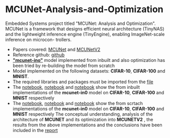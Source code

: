 # MCUNet-Analysis-and-Optimization
Embedded Systems project titled "MCUNet: Analysis and Optimization". MCUNet is a framework that designs efficient neural architecture (TinyNAS) and the lightweight inference engine (TinyEngine), enabling ImageNet-scale inference on microcon- trollers.
* Papers covered: [MCUNet](https://arxiv.org/abs/2007.10319) and [MCUNetV2](https://arxiv.org/abs/2110.15352)
* Reference github: [github](https://github.com/mit-han-lab/mcunet)
* [**"mcunet-ino"**](https://github.com/mit-han-lab/mcunet/blob/master/mcunet/model_zoo.py) model implemented from inbuilt and also optimization has been tried by re-building the model from scratch
* Model implemented on the following datasets: **CIFAR-10**, **CIFAR-100** and **MNIST**.
* The required libraries and packages must be imported from the [file](https://github.com/vedasam-ch15/MCUNet-Analysis-and-Optimization/blob/main/import.txt)
* The [notebook](https://github.com/vedasam-ch15/MCUNet-Analysis-and-Optimization/blob/main/github_CIFAR10.ipynb), [notebook](https://github.com/vedasam-ch15/MCUNet-Analysis-and-Optimization/blob/main/github_CIFAR100.ipynb) and [notebook](https://github.com/vedasam-ch15/MCUNet-Analysis-and-Optimization/blob/main/github_MNIST.ipynb) show the from inbuilt implementations of the **mcunet-in0** model on **CIFAR-10**, **CIFAR-100** and **MNIST** respectively
* The [notebook](https://github.com/vedasam-ch15/MCUNet-Analysis-and-Optimization/blob/main/ES_Project_CIFAR10_new.ipynb), [notebook](https://github.com/vedasam-ch15/MCUNet-Analysis-and-Optimization/blob/main/ES_Project_CIFAR100_new.ipynb) and [notebook](https://github.com/vedasam-ch15/MCUNet-Analysis-and-Optimization/blob/main/ES_Project_MNIST_new.ipynb) show the from scrtach implementations of the **mcunet-in0** model on **CIFAR-10**, **CIFAR-100** and **MNIST** respectively
The conceptual understanding, analysis of the architecture of **MCUNET** and its optimization into **MCUNETV2** , the results from the above implementations and the conclusions have been included in the [report]()
